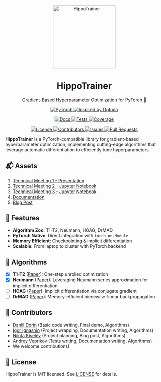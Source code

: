 <div align="center">  
    <picture>
      <source media="(prefers-color-scheme: dark)" srcset="assets/logo-white.svg" width="200px">
      <source media="(prefers-color-scheme: light)" srcset="assets/logo.svg" width="200px">
      <img alt="HippoTrainer" src="assets/logo.svg" width="200px">
    </picture>
    <h1> HippoTrainer </h1>
    <p align="center"> Gradient-Based Hyperparameter Optimization for PyTorch 🦛 </p>
</div>

<p align="center">
    <a href="https://pytorch.org/">
        <img alt="PyTorch" src="https://img.shields.io/badge/PyTorch-%23EE4C2C.svg?logo=PyTorch&logoColor=white">
    </a>
    <a href="https://optuna.org/">
        <img alt="Inspired by Optuna" src="https://img.shields.io/badge/Inspired_by-Optuna-3366CC">
    </a>
</p>

<p align="center">
    <a href="https://intsystems.github.io/hippotrainer/">
        <img alt="Docs" src="https://github.com/intsystems/hippotrainer/actions/workflows/docs.yml/badge.svg">
    </a>
    <a href="https://intsystems.github.io/hippotrainer/">
        <img alt="Tests" src="https://github.com/intsystems/hippotrainer/actions/workflows/tests.yml/badge.svg">
    </a>
    <a href="https://codecov.io/gh/intsystems/hippotrainer">
        <img alt="Coverage" src="https://codecov.io/gh/intsystems/hippotrainer/branch/main/graph/badge.svg">
    </a>
</p>

<p align="center">
    <a href="https://github.com/intsystems/hippotrainer/blob/main/LICENSE">
        <img alt="License" src="https://img.shields.io/github/license/intsystems/hippotrainer">
    </a>
    <a href="https://github.com/intsystems/hippotrainer/graphs/contributors">
        <img alt="Contributors" src="https://img.shields.io/github/contributors/intsystems/hippotrainer">
    </a>
    <a href="https://github.com/intsystems/hippotrainer/issues">
        <img alt="Issues" src="https://img.shields.io/github/issues-closed/intsystems/hippotrainer">
    </a>
    <a href="https://github.com/intsystems/hippotrainer/pulls">
        <img alt="Pull Requests" src="https://img.shields.io/github/issues-pr-closed/intsystems/hippotrainer">
    </a>
</p>

<!-- start docs-index -->

**HippoTrainer** is a PyTorch-compatible library for gradient-based hyperparameter optimization, implementing cutting-edge algorithms that leverage automatic differentiation to efficiently tune hyperparameters.

## 📬 Assets

1. [Technical Meeting 1 - Presentation](https://github.com/intsystems/hippotrainer/blob/main/assets/presentation.pdf)
2. [Technical Meeting 2 - Jupyter Notebook](https://github.com/intsystems/hippotrainer/blob/main/notebooks/basic_code.ipynb)
3. [Technical Meeting 3 - Jupyter Notebook](https://github.com/intsystems/hippotrainer/blob/main/notebooks/demo.ipynb)
4. [Documentation](https://intsystems.github.io/hippotrainer/)
5. [Blog Post](https://kisnikser.github.io/projects/hippotrainer/)

## 🚀 Features
- **Algorithm Zoo**: T1-T2, Neumann, HOAG, DrMAD
- **PyTorch Native**: Direct integration with `torch.nn.Module`
- **Memory Efficient**: Checkpointing & implicit differentiation
- **Scalable**: From laptop to cluster with PyTorch backend

## 📜 Algorithms
- [x] **T1-T2** ([Paper](http://proceedings.mlr.press/v48/luketina16.pdf)): One-step unrolled optimization
- [x] **Neumann** ([Paper](http://proceedings.mlr.press/v108/lorraine20a/lorraine20a.pdf)): Leveraging Neumann series approximation for implicit differentiation
- [ ] **HOAG** ([Paper](http://proceedings.mlr.press/v48/pedregosa16.pdf)): Implicit differentiation via conjugate gradient
- [ ] **DrMAD** ([Paper](https://arxiv.org/abs/1601.00917)): Memory-efficient piecewise-linear backpropagation

## 🤝 Contributors
- [Daniil Dorin](https://github.com/DorinDaniil) (Basic code writing, Final demo, Algorithms)
- [Igor Ignashin](https://github.com/ThunderstormXX) (Project wrapping, Documentation writing, Algorithms)
- [Nikita Kiselev](https://github.com/kisnikser) (Project planning, Blog post, Algorithms)
- [Andrey Veprikov](https://github.com/Vepricov) (Tests writing, Documentation writing, Algorithms)
- We welcome contributions!

## 📄 License
HippoTrainer is MIT licensed. See [LICENSE](https://github.com/intsystems/hippotrainer/blob/main/LICENSE) for details.

<!-- end docs-index -->